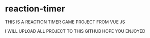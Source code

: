 # reaction-timer

THIS IS A REACTION TIMER GAME PROJECT FROM VUE JS

I WILL UPLOAD ALL PROJECT TO THIS GITHUB HOPE YOU ENJOYED
